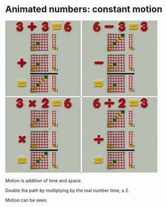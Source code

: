 # Animated numbers: constant motion

<a class="fancybox-button" rel="fancybox-button"
href="../../img/dynamic_d1_m_plus_600.gif"
title="animated numbers in motion, plus">
    <img src="../../img/dynamic_d1_m_plus_240.gif" alt="" />
</a>
<a class="fancybox-button" rel="fancybox-button"
href="../../img/dynamic_d1_m_minus_600.gif"
title="animated numbers in motion, minus">
    <img src="../../img/dynamic_d1_m_minus_240.gif" alt="" />
</a>
<a class="fancybox-button" rel="fancybox-button"
href="../../img/dynamic_d1_m_times_600.gif" 
title="animated numbers in motion, multiplication">
    <img src="../../img/dynamic_d1_m_times_240.gif" alt="" />
</a>
<a class="fancybox-button" rel="fancybox-button"
href="../../img/dynamic_d1_m_div_600.gif" 
title="animated numbers in motion, division">
    <img src="../../img/dynamic_d1_m_div_240.gif" alt="" />
</a>

Motion is addition of time and space.

Double the path by multiplying by the real number time, a 2.

Motion can be seen.

